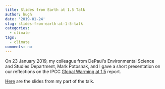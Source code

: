 ```yaml
---
title: Slides from Earth at 1.5 Talk
author: hugh
date: '2019-01-24'
slug: slides-from-earth-at-1-5-talk
categories:
  - climate
tags:
  - climate
comments: no
---
```


On 23 January 2019, my colleague from DePaul's Environmental Science and Studies Department, Mark Potosnak, and I gave a short presentation on our reflections on the IPCC [Global Warming at 1.5](https://www.ipcc.ch/sr15/) report.

[Here](https://www.hughbartling.com/slides/sr15_bartling#1) are the slides from my part of the talk.